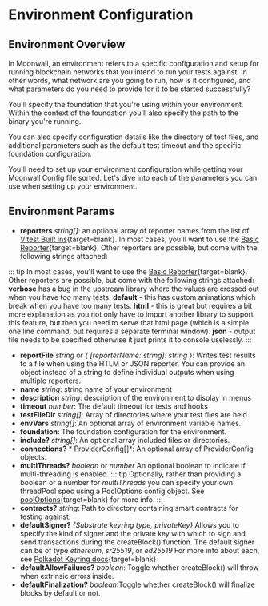# Environment Configuration

## Environment Overview

In Moonwall, an environment refers to a specific configuration and setup for running blockchain networks that you intend to run your tests against. In other words, what network are you going to run, how is it configured, and what parameters do you need to provide for it to be started successfully?

You'll specify the foundation that you're using within your environment. Within the context of the foundation you'll also specify the path to the binary you're running. 

You can also specify configuration details like the directory of test files, and additional parameters such as the default test timeout and the specific foundation configuration. 

You'll need to set up your environment configuration while getting your Moonwall Config file sorted. Let's dive into each of the parameters you can use when setting up your environment.

## Environment Params

- **reporters** *string[]*:  an optional array of reporter names from the list of [Vitest Built ins](https://vitest.dev/guide/reporters#built-in-reporters){target=blank}. In most cases, you'll want to use the [Basic Reporter](https://vitest.dev/guide/reporters#basic-reporter){target=blank}. Other reporters are possible, but come with the following strings attached:

::: tip
In most cases, you'll want to use the [Basic Reporter](https://vitest.dev/guide/reporters#basic-reporter){target=blank}. Other reporters are possible, but come with the following strings attached: **verbose** has a bug in the upstream library where the values are crossed out when you have too many tests. **default** - this has custom animations which break when you have too many tests. **html** - this is great but requires a bit more explanation as you not only have to import another library to support this feature, but then you need to serve that html page (which is a simple one line command, but requires a separate terminal window). **json** - output file needs to be specified otherwise it just prints it to console uselessly.
:::

- **reportFile** *string* or *{ [reporterName: string]: string }*: Writes test results to a file when using the HTLM or JSON reporter. You can provide an object instead of a string to define individual outputs when using multiple reporters. 
- **name** *string*: string name of your environment
- **description** *string*:  description of the environment to display in menus
- **timeout** *number*: The default timeout for tests and hooks
- **testFileDir** *string[]*: Array of directories where your test files are held
- **envVars** *string[]*:  An optional array of environment variable names.
- **foundation**: The foundation configuration for the environment.
- **include?** *string[]*:  An optional array included files or directories.
- **connections?** * ProviderConfig[]*: An optional array of ProviderConfig objects.
- **multiThreads?** *boolean* or *number* An optional boolean to indicate if multi-threading is enabled. 
::: tip
Optionally, rather than providing a boolean or a number for *multiThreads* you can specify your own threadPool spec using a PoolOptions config object. See [poolOptions](https://vitest.dev/config/#pooloptions){target=blank} for more info. 
:::
- **contracts?** *string*: Path to directory containing smart contracts for testing against.
- **defaultSigner?** *{Substrate keyring type, privateKey}* Allows you to specify the kind of signer and the private key with which to sign and send transactions during the createBlock() function. The default signer can be of type *ethereum*, *sr25519*, or *ed25519* For more info about each, see [Polkadot Keyring docs](https://polkadot.js.org/docs/keyring/start/sign-verify/){target=blank}
- **defaultAllowFailures?** *boolean*: Toggle whether createBlock() will throw when extrinsic errors inside.
- **defaultFinalization?** *boolean*:Toggle whether createBlock() will finalize blocks by default or not.
